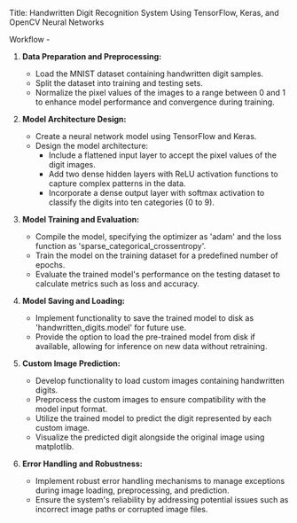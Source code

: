 Title: Handwritten Digit Recognition System Using TensorFlow, Keras, and OpenCV Neural Networks

Workflow -

1. **Data Preparation and Preprocessing:**
   - Load the MNIST dataset containing handwritten digit samples.
   - Split the dataset into training and testing sets.
   - Normalize the pixel values of the images to a range between 0 and 1 to enhance model performance and convergence during training.

2. **Model Architecture Design:**
   - Create a neural network model using TensorFlow and Keras.
   - Design the model architecture:
     - Include a flattened input layer to accept the pixel values of the digit images.
     - Add two dense hidden layers with ReLU activation functions to capture complex patterns in the data.
     - Incorporate a dense output layer with softmax activation to classify the digits into ten categories (0 to 9).

3. **Model Training and Evaluation:**
   - Compile the model, specifying the optimizer as 'adam' and the loss function as 'sparse_categorical_crossentropy'.
   - Train the model on the training dataset for a predefined number of epochs.
   - Evaluate the trained model's performance on the testing dataset to calculate metrics such as loss and accuracy.

4. **Model Saving and Loading:**
   - Implement functionality to save the trained model to disk as 'handwritten_digits.model' for future use.
   - Provide the option to load the pre-trained model from disk if available, allowing for inference on new data without retraining.

5. **Custom Image Prediction:**
   - Develop functionality to load custom images containing handwritten digits.
   - Preprocess the custom images to ensure compatibility with the model input format.
   - Utilize the trained model to predict the digit represented by each custom image.
   - Visualize the predicted digit alongside the original image using matplotlib.

6. **Error Handling and Robustness:**
   - Implement robust error handling mechanisms to manage exceptions during image loading, preprocessing, and prediction.
   - Ensure the system's reliability by addressing potential issues such as incorrect image paths or corrupted image files.

